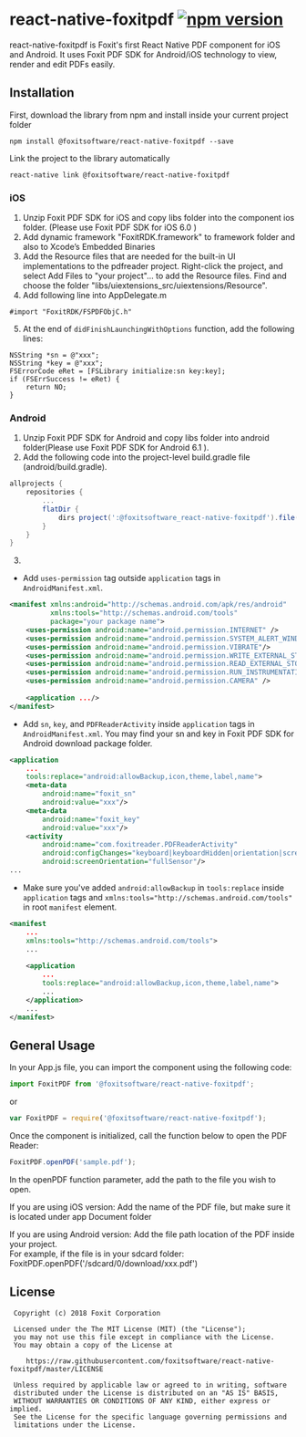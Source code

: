# react-native-foxitpdf [![npm version](https://img.shields.io/npm/v/react-native-foxitpdf.svg?style=flat)](https://www.npmjs.com/package/react-native-foxitpdf)

react-native-foxitpdf is Foxit's first React Native PDF component for iOS and Android. It uses Foxit PDF SDK for Android/iOS technology to view, render and edit PDFs easily. 

## Installation

First, download the library from npm and install inside your current project folder

```
npm install @foxitsoftware/react-native-foxitpdf --save
```

Link the project to the library automatically

```
react-native link @foxitsoftware/react-native-foxitpdf
```

### iOS

1.  Unzip Foxit PDF SDK for iOS and copy libs folder into the component ios folder.  (Please use Foxit PDF SDK for iOS 6.0 )
2.  Add dynamic framework "FoxitRDK.framework" to framework folder and also to Xcode’s Embedded Binaries
3.  Add the Resource files that are needed for the built-in UI implementations to the pdfreader project. Right-click the project, and select Add Files to "your project"… to add the Resource files. Find and choose the folder "libs/uiextensions_src/uiextensions/Resource".
4.  Add following line into AppDelegate.m

```objc
#import "FoxitRDK/FSPDFObjC.h"
```

5.  At the end of `didFinishLaunchingWithOptions` function, add the following lines:

```objc
NSString *sn = @"xxx";
NSString *key = @"xxx";
FSErrorCode eRet = [FSLibrary initialize:sn key:key];
if (FSErrSuccess != eRet) {
    return NO;
}
```

### Android

1.  Unzip Foxit PDF SDK for Android and copy libs folder into android folder(Please use Foxit PDF SDK for Android 6.1 ).
2.  Add the following code into the project-level build.gradle file (android/build.gradle).

```gradle
allprojects {
    repositories {
        ...
        flatDir {
            dirs project(':@foxitsoftware_react-native-foxitpdf').file("$rootDir/libs")
        }
    }
}
```
3.  
- Add `uses-permission` tag outside `application` tags in `AndroidManifest.xml`.

```xml
<manifest xmlns:android="http://schemas.android.com/apk/res/android"
          xmlns:tools="http://schemas.android.com/tools"
          package="your package name">
    <uses-permission android:name="android.permission.INTERNET" />
    <uses-permission android:name="android.permission.SYSTEM_ALERT_WINDOW"/>
    <uses-permission android:name="android.permission.VIBRATE"/>
    <uses-permission android:name="android.permission.WRITE_EXTERNAL_STORAGE"/>
    <uses-permission android:name="android.permission.READ_EXTERNAL_STORAGE"/>
    <uses-permission android:name="android.permission.RUN_INSTRUMENTATION"/>
    <uses-permission android:name="android.permission.CAMERA" />
    
    <application .../>
</manifest>
```

- Add `sn`, `key`, and `PDFReaderActivity` inside `application` tags in `AndroidManifest.xml`. You may find your sn and key in Foxit PDF SDK for Android download package folder.

```xml
<application
    ...
    tools:replace="android:allowBackup,icon,theme,label,name">
    <meta-data
        android:name="foxit_sn"
        android:value="xxx"/>
    <meta-data
        android:name="foxit_key"
        android:value="xxx"/>
    <activity
        android:name="com.foxitreader.PDFReaderActivity"
        android:configChanges="keyboard|keyboardHidden|orientation|screenSize"
        android:screenOrientation="fullSensor"/>
...
```
- Make sure you've added `android:allowBackup` in `tools:replace` inside `application` tags and `xmlns:tools="http://schemas.android.com/tools"` in root `manifest` element.

```xml
<manifest
    ...
    xmlns:tools="http://schemas.android.com/tools">
    ...
  
    <application
        ...
        tools:replace="android:allowBackup,icon,theme,label,name">
        ...
    </application>
    ...
</manifest>          
```
## General Usage

In your App.js file, you can import the component using the following code:

```js
import FoxitPDF from '@foxitsoftware/react-native-foxitpdf';
```

or

```js
var FoxitPDF = require('@foxitsoftware/react-native-foxitpdf');
```

Once the component is initialized, call the function below to open the PDF Reader:

```js
FoxitPDF.openPDF('sample.pdf');
```

In the openPDF function parameter, add the path to the file you wish to open.

If you are using iOS version: Add the name of the PDF file, but make sure it is located under app Document folder

If you are using Android version: Add the file path location of the PDF inside your project.  
For example, if the file is in your sdcard folder: FoxitPDF.openPDF('/sdcard/0/download/xxx.pdf')

## License

     Copyright (c) 2018 Foxit Corporation

     Licensed under the The MIT License (MIT) (the "License");
     you may not use this file except in compliance with the License.
     You may obtain a copy of the License at

        https://raw.githubusercontent.com/foxitsoftware/react-native-foxitpdf/master/LICENSE

     Unless required by applicable law or agreed to in writing, software
     distributed under the License is distributed on an "AS IS" BASIS,
     WITHOUT WARRANTIES OR CONDITIONS OF ANY KIND, either express or implied.
     See the License for the specific language governing permissions and
     limitations under the License.
